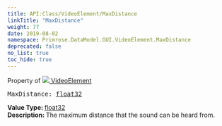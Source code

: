 ```yaml
---
title: API:Class/VideoElement/MaxDistance
linkTitle: "MaxDistance"
weight: 77
date: 2019-08-02
namespace: Primrose.DataModel.GUI.VideoElement.MaxDistance
deprecated: false
no_list: true
toc_hide: true
---
```

Property of <a href="/docs/api-reference/Class/VideoElement"><img src="/icons/silk/frame.png"/>&nbsp;VideoElement</a>
<pre class="method-declaration">
MaxDistance: <a class="type" href="/docs/api-reference/System/Primitives#single">float32</a></pre>
<b>Value Type: </b>
<a class="type" href="/docs/api-reference/System/Primitives#single">float32</a>
<br/>
<b>Description: </b>
The maximum distance that the sound can be heard from.


